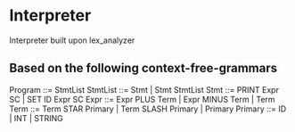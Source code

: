 # Interpreter
Interpreter built upon lex_analyzer

## Based on the following context-free-grammars

Program   ::= StmtList
StmtList  ::= Stmt | Stmt StmtList
Stmt      ::= PRINT Expr SC | SET ID Expr SC
Expr      ::= Expr PLUS Term | Expr MINUS Term | Term
Term      ::= Term STAR Primary | Term SLASH Primary | Primary
Primary ::= ID | INT | STRING
